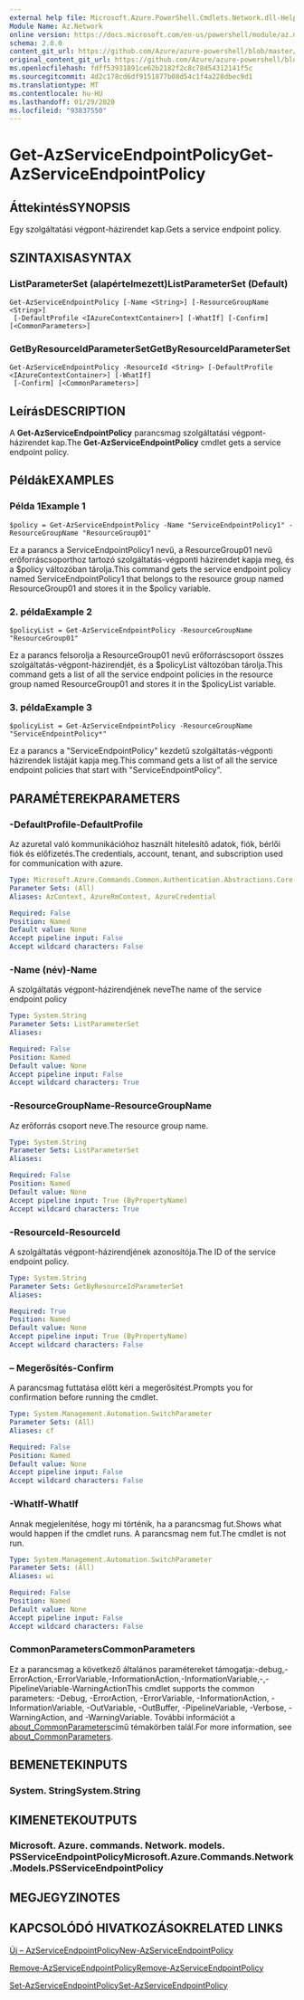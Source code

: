 ```yaml
---
external help file: Microsoft.Azure.PowerShell.Cmdlets.Network.dll-Help.xml
Module Name: Az.Network
online version: https://docs.microsoft.com/en-us/powershell/module/az.network/get-azserviceendpointpolicy
schema: 2.0.0
content_git_url: https://github.com/Azure/azure-powershell/blob/master/src/Network/Network/help/Get-AzServiceEndpointPolicy.md
original_content_git_url: https://github.com/Azure/azure-powershell/blob/master/src/Network/Network/help/Get-AzServiceEndpointPolicy.md
ms.openlocfilehash: fdff53931891ce62b2182f2c8c78d54312141f5c
ms.sourcegitcommit: 4d2c178cd6df9151877b08d54c1f4a228dbec9d1
ms.translationtype: MT
ms.contentlocale: hu-HU
ms.lasthandoff: 01/29/2020
ms.locfileid: "93837550"
---
```

# <span data-ttu-id="6d8a2-101">Get-AzServiceEndpointPolicy</span><span class="sxs-lookup"><span data-stu-id="6d8a2-101">Get-AzServiceEndpointPolicy</span></span>

## <span data-ttu-id="6d8a2-102">Áttekintés</span><span class="sxs-lookup"><span data-stu-id="6d8a2-102">SYNOPSIS</span></span>
<span data-ttu-id="6d8a2-103">Egy szolgáltatási végpont-házirendet kap.</span><span class="sxs-lookup"><span data-stu-id="6d8a2-103">Gets a service endpoint policy.</span></span>

## <span data-ttu-id="6d8a2-104">SZINTAXISA</span><span class="sxs-lookup"><span data-stu-id="6d8a2-104">SYNTAX</span></span>

### <span data-ttu-id="6d8a2-105">ListParameterSet (alapértelmezett)</span><span class="sxs-lookup"><span data-stu-id="6d8a2-105">ListParameterSet (Default)</span></span>
```
Get-AzServiceEndpointPolicy [-Name <String>] [-ResourceGroupName <String>]
 [-DefaultProfile <IAzureContextContainer>] [-WhatIf] [-Confirm] [<CommonParameters>]
```

### <span data-ttu-id="6d8a2-106">GetByResourceIdParameterSet</span><span class="sxs-lookup"><span data-stu-id="6d8a2-106">GetByResourceIdParameterSet</span></span>
```
Get-AzServiceEndpointPolicy -ResourceId <String> [-DefaultProfile <IAzureContextContainer>] [-WhatIf]
 [-Confirm] [<CommonParameters>]
```

## <span data-ttu-id="6d8a2-107">Leírás</span><span class="sxs-lookup"><span data-stu-id="6d8a2-107">DESCRIPTION</span></span>
<span data-ttu-id="6d8a2-108">A **Get-AzServiceEndpointPolicy** parancsmag szolgáltatási végpont-házirendet kap.</span><span class="sxs-lookup"><span data-stu-id="6d8a2-108">The **Get-AzServiceEndpointPolicy** cmdlet gets a service endpoint policy.</span></span>

## <span data-ttu-id="6d8a2-109">Példák</span><span class="sxs-lookup"><span data-stu-id="6d8a2-109">EXAMPLES</span></span>

### <span data-ttu-id="6d8a2-110">Példa 1</span><span class="sxs-lookup"><span data-stu-id="6d8a2-110">Example 1</span></span>
```
$policy = Get-AzServiceEndpointPolicy -Name "ServiceEndpointPolicy1" -ResourceGroupName "ResourceGroup01"
```

<span data-ttu-id="6d8a2-111">Ez a parancs a ServiceEndpointPolicy1 nevű, a ResourceGroup01 nevű erőforráscsoporthoz tartozó szolgáltatás-végponti házirendet kapja meg, és a $policy változóban tárolja.</span><span class="sxs-lookup"><span data-stu-id="6d8a2-111">This command gets the service endpoint policy named ServiceEndpointPolicy1 that belongs to the resource group named ResourceGroup01 and stores it in the $policy variable.</span></span>

### <span data-ttu-id="6d8a2-112">2. példa</span><span class="sxs-lookup"><span data-stu-id="6d8a2-112">Example 2</span></span>
```
$policyList = Get-AzServiceEndpointPolicy -ResourceGroupName "ResourceGroup01"
```

<span data-ttu-id="6d8a2-113">Ez a parancs felsorolja a ResourceGroup01 nevű erőforráscsoport összes szolgáltatás-végpont-házirendjét, és a $policyList változóban tárolja.</span><span class="sxs-lookup"><span data-stu-id="6d8a2-113">This command gets a list of all the service endpoint policies in the resource group named ResourceGroup01 and stores it in the $policyList variable.</span></span>

### <span data-ttu-id="6d8a2-114">3. példa</span><span class="sxs-lookup"><span data-stu-id="6d8a2-114">Example 3</span></span>
```
$policyList = Get-AzServiceEndpointPolicy -ResourceGroupName "ServiceEndpointPolicy*"
```

<span data-ttu-id="6d8a2-115">Ez a parancs a "ServiceEndpointPolicy" kezdetű szolgáltatás-végponti házirendek listáját kapja meg.</span><span class="sxs-lookup"><span data-stu-id="6d8a2-115">This command gets a list of all the service endpoint policies that start with "ServiceEndpointPolicy".</span></span>

## <span data-ttu-id="6d8a2-116">PARAMÉTEREK</span><span class="sxs-lookup"><span data-stu-id="6d8a2-116">PARAMETERS</span></span>

### <span data-ttu-id="6d8a2-117">-DefaultProfile</span><span class="sxs-lookup"><span data-stu-id="6d8a2-117">-DefaultProfile</span></span>
<span data-ttu-id="6d8a2-118">Az azuretal való kommunikációhoz használt hitelesítő adatok, fiók, bérlői fiók és előfizetés.</span><span class="sxs-lookup"><span data-stu-id="6d8a2-118">The credentials, account, tenant, and subscription used for communication with azure.</span></span>

```yaml
Type: Microsoft.Azure.Commands.Common.Authentication.Abstractions.Core.IAzureContextContainer
Parameter Sets: (All)
Aliases: AzContext, AzureRmContext, AzureCredential

Required: False
Position: Named
Default value: None
Accept pipeline input: False
Accept wildcard characters: False
```

### <span data-ttu-id="6d8a2-119">-Name (név)</span><span class="sxs-lookup"><span data-stu-id="6d8a2-119">-Name</span></span>
<span data-ttu-id="6d8a2-120">A szolgáltatás végpont-házirendjének neve</span><span class="sxs-lookup"><span data-stu-id="6d8a2-120">The name of the service endpoint policy</span></span>

```yaml
Type: System.String
Parameter Sets: ListParameterSet
Aliases:

Required: False
Position: Named
Default value: None
Accept pipeline input: False
Accept wildcard characters: True
```

### <span data-ttu-id="6d8a2-121">-ResourceGroupName</span><span class="sxs-lookup"><span data-stu-id="6d8a2-121">-ResourceGroupName</span></span>
<span data-ttu-id="6d8a2-122">Az erőforrás csoport neve.</span><span class="sxs-lookup"><span data-stu-id="6d8a2-122">The resource group name.</span></span>

```yaml
Type: System.String
Parameter Sets: ListParameterSet
Aliases:

Required: False
Position: Named
Default value: None
Accept pipeline input: True (ByPropertyName)
Accept wildcard characters: True
```

### <span data-ttu-id="6d8a2-123">-ResourceId</span><span class="sxs-lookup"><span data-stu-id="6d8a2-123">-ResourceId</span></span>
<span data-ttu-id="6d8a2-124">A szolgáltatás végpont-házirendjének azonosítója.</span><span class="sxs-lookup"><span data-stu-id="6d8a2-124">The ID of the service endpoint policy.</span></span>

```yaml
Type: System.String
Parameter Sets: GetByResourceIdParameterSet
Aliases:

Required: True
Position: Named
Default value: None
Accept pipeline input: True (ByPropertyName)
Accept wildcard characters: False
```

### <span data-ttu-id="6d8a2-125">– Megerősítés</span><span class="sxs-lookup"><span data-stu-id="6d8a2-125">-Confirm</span></span>
<span data-ttu-id="6d8a2-126">A parancsmag futtatása előtt kéri a megerősítést.</span><span class="sxs-lookup"><span data-stu-id="6d8a2-126">Prompts you for confirmation before running the cmdlet.</span></span>

```yaml
Type: System.Management.Automation.SwitchParameter
Parameter Sets: (All)
Aliases: cf

Required: False
Position: Named
Default value: None
Accept pipeline input: False
Accept wildcard characters: False
```

### <span data-ttu-id="6d8a2-127">-WhatIf</span><span class="sxs-lookup"><span data-stu-id="6d8a2-127">-WhatIf</span></span>
<span data-ttu-id="6d8a2-128">Annak megjelenítése, hogy mi történik, ha a parancsmag fut.</span><span class="sxs-lookup"><span data-stu-id="6d8a2-128">Shows what would happen if the cmdlet runs.</span></span> <span data-ttu-id="6d8a2-129">A parancsmag nem fut.</span><span class="sxs-lookup"><span data-stu-id="6d8a2-129">The cmdlet is not run.</span></span>

```yaml
Type: System.Management.Automation.SwitchParameter
Parameter Sets: (All)
Aliases: wi

Required: False
Position: Named
Default value: None
Accept pipeline input: False
Accept wildcard characters: False
```

### <span data-ttu-id="6d8a2-130">CommonParameters</span><span class="sxs-lookup"><span data-stu-id="6d8a2-130">CommonParameters</span></span>
<span data-ttu-id="6d8a2-131">Ez a parancsmag a következő általános paramétereket támogatja:-debug,-ErrorAction,-ErrorVariable,-InformationAction,-InformationVariable,-,-PipelineVariable-WarningAction</span><span class="sxs-lookup"><span data-stu-id="6d8a2-131">This cmdlet supports the common parameters: -Debug, -ErrorAction, -ErrorVariable, -InformationAction, -InformationVariable, -OutVariable, -OutBuffer, -PipelineVariable, -Verbose, -WarningAction, and -WarningVariable.</span></span> <span data-ttu-id="6d8a2-132">További információt a [about_CommonParameters](https://go.microsoft.com/fwlink/?LinkID=113216)című témakörben talál.</span><span class="sxs-lookup"><span data-stu-id="6d8a2-132">For more information, see [about_CommonParameters](https://go.microsoft.com/fwlink/?LinkID=113216).</span></span>

## <span data-ttu-id="6d8a2-133">BEMENETEK</span><span class="sxs-lookup"><span data-stu-id="6d8a2-133">INPUTS</span></span>

### <span data-ttu-id="6d8a2-134">System. String</span><span class="sxs-lookup"><span data-stu-id="6d8a2-134">System.String</span></span>

## <span data-ttu-id="6d8a2-135">KIMENETEK</span><span class="sxs-lookup"><span data-stu-id="6d8a2-135">OUTPUTS</span></span>

### <span data-ttu-id="6d8a2-136">Microsoft. Azure. commands. Network. models. PSServiceEndpointPolicy</span><span class="sxs-lookup"><span data-stu-id="6d8a2-136">Microsoft.Azure.Commands.Network.Models.PSServiceEndpointPolicy</span></span>

## <span data-ttu-id="6d8a2-137">MEGJEGYZI</span><span class="sxs-lookup"><span data-stu-id="6d8a2-137">NOTES</span></span>

## <span data-ttu-id="6d8a2-138">KAPCSOLÓDÓ HIVATKOZÁSOK</span><span class="sxs-lookup"><span data-stu-id="6d8a2-138">RELATED LINKS</span></span>

[<span data-ttu-id="6d8a2-139">Új – AzServiceEndpointPolicy</span><span class="sxs-lookup"><span data-stu-id="6d8a2-139">New-AzServiceEndpointPolicy</span></span>](./New-AzServiceEndpointPolicy.md)

[<span data-ttu-id="6d8a2-140">Remove-AzServiceEndpointPolicy</span><span class="sxs-lookup"><span data-stu-id="6d8a2-140">Remove-AzServiceEndpointPolicy</span></span>](./Remove-AzServiceEndpointPolicy.md)

[<span data-ttu-id="6d8a2-141">Set-AzServiceEndpointPolicy</span><span class="sxs-lookup"><span data-stu-id="6d8a2-141">Set-AzServiceEndpointPolicy</span></span>](./Set-AzServiceEndpointPolicy.md)

